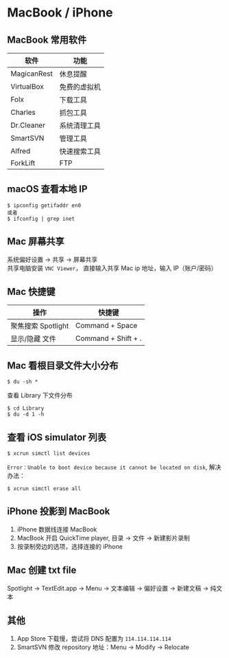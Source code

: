 # MacBook / iPhone

## MacBook 常用软件

| 软件        | 功能         |
| ----------- | ------------ |
| MagicanRest | 休息提醒     |
| VirtualBox  | 免费的虚拟机 |
| Folx        | 下载工具     |
| Charles     | 抓包工具     |
| Dr.Cleaner  | 系统清理工具 |
| SmartSVN    | 管理工具     |
| Alfred      | 快速搜索工具 |
| ForkLift    | FTP          |

## macOS 查看本地 IP

```
$ ipconfig getifaddr en0
或者
$ ifconfig | grep inet
```

## Mac 屏幕共享

系统偏好设置 -> 共享 -> 屏幕共享  
共享电脑安装 `VNC Viewer`， 直接输入共享 Mac ip 地址，输入 IP（账户/密码）

## Mac 快捷键

| 操作               | 快捷键              |
| ------------------ | ------------------- |
| 聚焦搜索 Spotlight | Command + Space     |
| 显示/隐藏 文件     | Command + Shift + . |

## Mac 看根目录文件大小分布

```
$ du -sh *
```

查看 Library 下文件分布

```
$ cd Library
$ du -d 1 -h
```

## 查看 iOS simulator 列表

```
$ xcrun simctl list devices
```

`Error：Unable to boot device because it cannot be located on disk`, 解决办法：

```
$ xcrun simctl erase all
```

## iPhone 投影到 MacBook

1. iPhone 数据线连接 MacBook
2. MacBook 开启 QuickTime player, 目录 -> 文件 -> 新建影片录制
3. 按录制旁边的选项，选择连接的 iPhone

## Mac 创建 txt file

Spotlight -> TextEdit.app -> Menu -> 文本编辑 -> 偏好设置 -> 新建文稿 -> 纯文本

## 其他

1. App Store 下载慢，尝试将 DNS 配置为 `114.114.114.114`
2. SmartSVN 修改 repository 地址：Menu -> Modify -> Relocate
